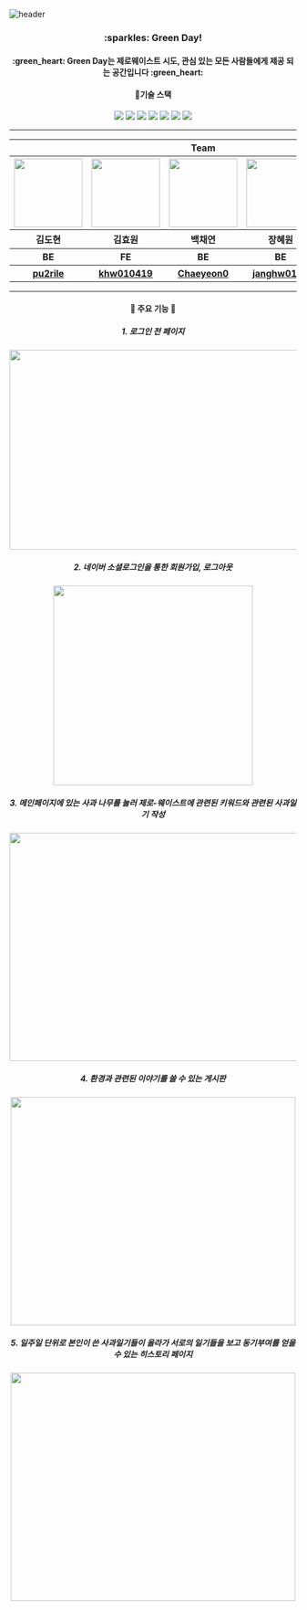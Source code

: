 ![header](https://capsule-render.vercel.app/api?type=waving&color=0:90EE90,100:32CD32&section=header&height=250&text=WEB_9%20Github&fontSize=50&fontColor=228B22)
<div align="center">
<h3>:sparkles: Green Day!</h3>
<h4> :green_heart: Green Day는 제로웨이스트 시도, 관심 있는 모든 사람들에게 제공 되는 공간입니다 :green_heart: </h4>
</div>

<div align="center">
 <h4>	📝기술 스택 </h4>
 <img src="https://img.shields.io/badge/Spring Boot-6DB33F?style=flat&logo=SpringBoot&logoColor=white" />
 <img src="https://img.shields.io/badge/Java-007396?style=flat&logo=Java&logoColor=white" />
 <img src="https://img.shields.io/badge/React-1DAFB?style=flat&logo=React&logoColor=white" />
 <img src="https://img.shields.io/badge/Html-E34F26?style=flat&logo=Html&logoColor=white" />
 <img src="https://img.shields.io/badge/css3-1572B6?style=flat&logo=css3&logoColor=white" />
<img src="https://img.shields.io/badge/Javascript-F7DF1E?style=flat&logo=Javascript&logoColor=white" />
 <img src="https://img.shields.io/badge/Amazon AWS-232F3E?style=flat&logo=Amazon AWS&logoColor=white" />
</div>

<hr>

<table align="center">
    <thead>
     <tr>
            <th colspan="5">Team</th>
        </tr>
     <tr>
            <th><img src="https://avatars.githubusercontent.com/u/163822282?v=4"width="120" height="120"/></th>
            <th><img src="https://avatars.githubusercontent.com/u/68473908?v=4"width="120" height="120"/></th>
            <th><img src="https://avatars.githubusercontent.com/u/163715888?v=4"width="120" height="120"/></th>
            <th><img src="https://avatars.githubusercontent.com/u/127714800?v=4"width="120" height="120"/></th>
            <th><img src="https://avatars.githubusercontent.com/u/163715414?v=4"width="120" height="120"/></th>
     </tr>
        <tr>
            <th>김도현</th>
            <th>김효원</th>
            <th>백채연</th>
            <th>장혜원</th>
            <th>정아란</th>
        </tr>
    </thead>
    <tbody>
        <tr>
            <th>BE</th>
            <th>FE</th>
            <th>BE</th>
            <th>BE</th>
            <th>FE</th>
        </tr>
        <tr>
            <th><a href="https://github.com/pu2rile">pu2rile</a></th>
            <th><a href="https://github.com/khw010419">khw010419</a></th>
            <th><a href="https://github.com/Chaeyeon0">Chaeyeon0</a></th>
            <th><a href="https://github.com/janghw0126">janghw0126</a></th>
            <th><a href="https://github.com/aranlll">aranlll</a></th>
        </tr>
    </tbody>
</table>
<hr>
<div align="center">
 <h4>🌳 주요 기능 🌳</h4>
 <h5> 1. 로그인 전 페이지 </h5>
 <img src="https://github.com/pknu-wap/GreenDay/assets/127714800/47875cf0-812c-46a2-b96f-024dedccb62e" width="550" height="350"/>
 <h5> 2. 네이버 소셜로그인을 통한 회원가입, 로그아웃</h5>
 <img src="https://github.com/pknu-wap/GreenDay/assets/127714800/32fff38d-a52f-46b0-8fbf-af3505d2459a" width="350" height="350"/>
 <h5>3. 메인페이지에 있는 사과 나무를 눌러 제로-웨이스트에 관련된 키워드와 관련된 사과일기 작성</h5>
 <img src="https://github.com/pknu-wap/GreenDay/assets/127714800/913f3bec-3128-46af-abc3-2c2922f4c8d6b" width="600" height="400"/>
 <h5>4. 환경과 관련된 이야기를 쓸 수 있는 게시판</h5>
 <img src="https://github.com/pknu-wap/GreenDay/assets/127714800/48423ace-01f6-489c-962a-65f6b765bff4" width="500" height="400"/?>
 <h5>5. 일주일 단위로 본인이 쓴 사과일기들이 올라가 서로의 일기들을 보고 동기부여를 얻을 수 있는 히스토리 페이지</h5>
 <img src="https://github.com/pknu-wap/GreenDay/assets/127714800/988930d8-b7a0-4bfd-8564-8cfe2df27389" width="500" height="400"/?>
 </div>
